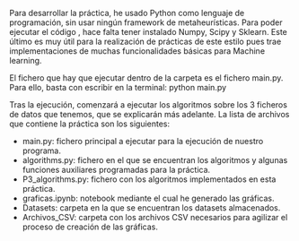 Para desarrollar la práctica, he usado Python como lenguaje de programación, sin usar ningún framework de metaheurísticas. Para poder ejecutar el código , hace falta tener instalado Numpy, Scipy y Sklearn. Este último es muy útil para la realización de prácticas de este estilo pues trae implementaciones de muchas funcionalidades básicas para Machine learning.

El fichero que hay que ejecutar dentro de la carpeta es el fichero main.py. Para ello, basta con escribir en la terminal:
																		python main.py

Tras la ejecución, comenzará a ejecutar los algoritmos sobre los 3 ficheros de datos que tenemos, que se explicarán más adelante. La lista de archivos que contiene la práctica son los siguientes:

- main.py: fichero principal a ejecutar para la ejecución de nuestro programa.
- algorithms.py: fichero en el que se encuentran los algoritmos y algunas funciones auxiliares
  programadas para la práctica.
- P3_algorithms.py: fichero con los algoritmos implementados en esta práctica.
- graficas.ipynb: notebook mediante el cual he generado las gráficas.
- Datasets: carpeta en la que se encuentran los datasets almacenados.
- Archivos_CSV: carpeta con los archivos CSV necesarios para agilizar el proceso de creación de las gráficas.